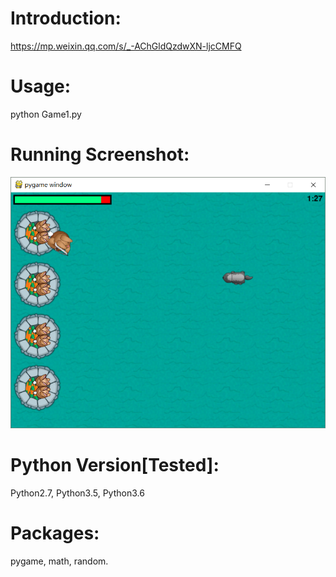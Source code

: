 # Introduction:
https://mp.weixin.qq.com/s/_-AChGldQzdwXN-ljcCMFQ
# Usage:
python Game1.py
# Running Screenshot:
![img](Screenshot.png)
# Python Version[Tested]:
Python2.7, Python3.5, Python3.6
# Packages:
pygame, math, random.